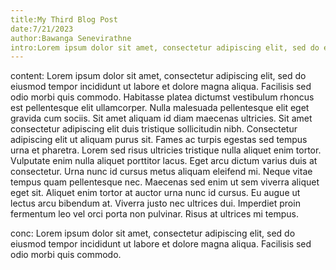 ```yaml
---
title:My Third Blog Post
date:7/21/2023
author:Bawanga Senevirathne
intro:Lorem ipsum dolor sit amet, consectetur adipiscing elit, sed do eiusmod tempor incididunt ut labore et dolore magna aliqua. Facilisis sed odio morbi quis commodo.
---
```


content: Lorem ipsum dolor sit amet, consectetur adipiscing elit, sed do eiusmod tempor incididunt ut labore et dolore magna aliqua. Facilisis sed odio morbi quis commodo. Habitasse platea dictumst vestibulum rhoncus est pellentesque elit ullamcorper. Nulla malesuada pellentesque elit eget gravida cum sociis. Sit amet aliquam id diam maecenas ultricies. Sit amet consectetur adipiscing elit duis tristique sollicitudin nibh. Consectetur adipiscing elit ut aliquam purus sit. Fames ac turpis egestas sed tempus urna et pharetra. Lorem sed risus ultricies tristique nulla aliquet enim tortor. Vulputate enim nulla aliquet porttitor lacus. Eget arcu dictum varius duis at consectetur. Urna nunc id cursus metus aliquam eleifend mi. Neque vitae tempus quam pellentesque nec. Maecenas sed enim ut sem viverra aliquet eget sit. Aliquet enim tortor at auctor urna nunc id cursus. Eu augue ut lectus arcu bibendum at. Viverra justo nec ultrices dui. Imperdiet proin fermentum leo vel orci porta non pulvinar. Risus at ultrices mi tempus.

conc: Lorem ipsum dolor sit amet, consectetur adipiscing elit, sed do eiusmod tempor incididunt ut labore et dolore magna aliqua. Facilisis sed odio morbi quis commodo.
